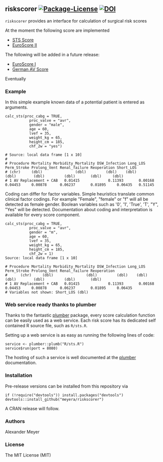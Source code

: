 
## riskscorer [![Package-License](https://img.shields.io/packagist/l/doctrine/orm.svg)](https://opensource.org/licenses/MIT) [![DOI](https://zenodo.org/badge/21914/meyera/riskscorer.svg)](https://zenodo.org/badge/latestdoi/21914/meyera/riskscorer)


`riskscorer` provides an interface for calculation of surgical risk scores

At the moment the following score are implemented

* [STS Score](http://riskcalc.sts.org/)
* [EuroScore II](http://www.euroscore.org)

The following will be added in a future release:

* [EuroScore I](http://www.euroscore.org)
* [German AV Score](http://doi.org/10.1093/ejcts/ezt114)

Eventually 

### Example

In this simple example known data of a potential patient is entered as arguments.

``` {.r}
calc_sts(proc_cabg = TRUE,
           proc_valve = "avr",
           gender = "male",
           age = 60,
           lvef = 35,
           weight_kg = 65,
           height_cm = 185,
           chf_2w = "yes")

# Source: local data frame [1 x 10]
# 
# Procedure Mortality Morbidity_Mortality DSW_Infection Long_LOS Perm_Stroke Prolong_Vent Renal_failure Reoperation Short_LOS
# (chr)     (dbl)               (dbl)         (dbl)    (dbl)       (dbl)        (dbl)         (dbl)       (dbl)     (dbl)
# 1 AV Replacement + CAB   0.01415             0.11393       0.00168  0.04453     0.00878      0.06237       0.01895     0.06435   0.51145
```

Coding can differ for factor variables. Simple heuristics translate common clinical factor codings. For example "Female", "female" or "f" will all be detected as female gender. Boolean variables such as '0', '1', 'True', 'T', "Y", "Yes" will be detected. Documentation about coding and interpretation is available for every score component.

``` {.r}
calc_sts(proc_cabg = TRUE,
           proc_valve = "avr",
           gender = "m",
           age = 60,
           lvef = 35,
           weight_kg = 65,
           height_cm = 185,
           chf_2w = 1)
Source: local data frame [1 x 10]

# Procedure Mortality Morbidity_Mortality DSW_Infection Long_LOS Perm_Stroke Prolong_Vent Renal_failure Reoperation
#      (chr)     (dbl)               (dbl)         (dbl)    (dbl)       (dbl)        (dbl)         (dbl)       (dbl)
# 1 AV Replacement + CAB   0.01415             0.11393       0.00168  0.04453     0.00878      0.06237       0.01895     0.06435
# Variables not shown: Short_LOS (dbl)
```

### Web service ready thanks to plumber 

Thanks to the fantastic [plumber](https://github.com/trestletech/plumber) package, every score calculation function can be easily used as a web service. Each risk score has its dedicated self contained R source file, such as `R/sts.R`. 

Setting up a web service is as easy as running the following lines of code:
```
service <- plumber::plumb("R/sts.R")
service$run(port = 8080)
```

The hosting of such a service is well documented at the [plumber](http://plumber.trestletech.com/docs/hosting/) documentation.

### Installation

Pre-release versions can be installed from this repository via

``` {.r}
if (!require("devtools")) install.packages("devtools")
devtools::install_github("meyera/riskscorer")
```

A CRAN release will follow.

### Authors

Alexander Meyer

### License

The MIT License (MIT)
